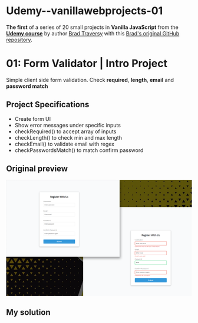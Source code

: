 # Udemy--vanillawebprojects-01
**The first** of a series of 20 small projects in **Vanilla JavaScript** from the [**Udemy course**](https://www.udemy.com/course/web-projects-with-vanilla-javascript/) by author [Brad Traversy](https://www.traversymedia.com/) with this [Brad's original GitHub repository](https://github.com/bradtraversy/vanillawebprojects).

# 01: Form Validator | Intro Project

Simple client side form validation. Check **required**, **length**, **email** and **password match**

## Project Specifications
- Create form UI
- Show error messages under specific inputs
- checkRequired() to accept array of inputs
- checkLength() to check min and max length
- checkEmail() to validate email with regex
- checkPasswordsMatch() to match confirm password

## Original preview
<img src="01_preview.png" alt="Original solution preview">



## My solution
